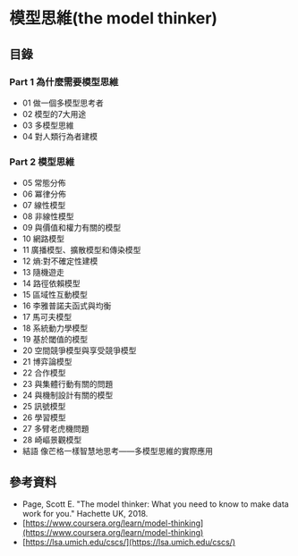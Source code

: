 # 模型思維\(the model thinker\)

## 目錄

### Part 1 為什麼需要模型思維

* 01 做一個多模型思考者
* 02 模型的7大用途
* 03 多模型思維
* 04 對人類行為者建模

### Part 2 模型思維

* 05 常態分佈
* 06 冪律分佈
* 07 線性模型
* 08 非線性模型
* 09 與價值和權力有關的模型
* 10 網路模型
* 11 廣播模型、擴散模型和傳染模型
* 12 熵:對不確定性建模
* 13 隨機遊走
* 14 路徑依賴模型
* 15 區域性互動模型
* 16 李雅普諾夫函式與均衡
* 17 馬可夫模型
* 18 系統動力學模型
* 19 基於閾值的模型
*  20 空間競爭模型與享受競爭模型
* 21 博弈論模型
* 22 合作模型
* 23 與集體行動有關的問題
* 24 與機制設計有關的模型
* 25 訊號模型
* 26 學習模型
* 27 多臂老虎機問題
* 28 崎嶇景觀模型
* 結語 像芒格一樣智慧地思考——多模型思維的實際應用

## 參考資料

* Page, Scott E. "The model thinker: What you need to know to make data work for you." Hachette UK, 2018.
* [https://www.coursera.org/learn/model-thinking](https://www.coursera.org/learn/model-thinking)
* [https://lsa.umich.edu/cscs/](https://lsa.umich.edu/cscs/)

